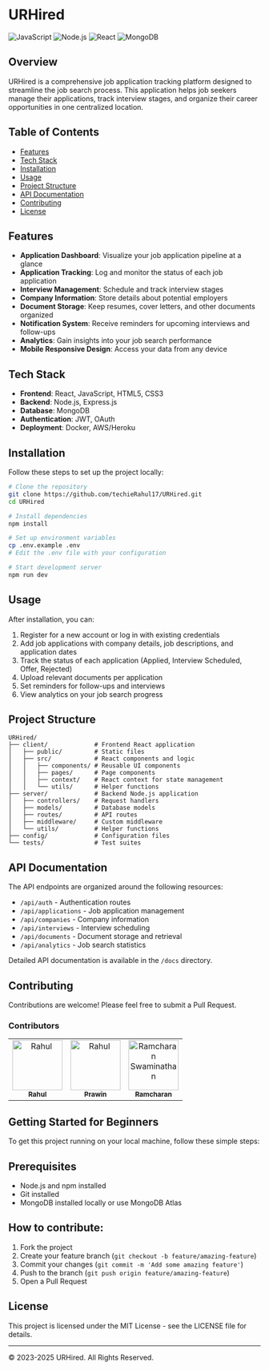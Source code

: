 # URHired

![JavaScript](https://img.shields.io/badge/JavaScript-F7DF1E?style=for-the-badge&logo=javascript&logoColor=black)
![Node.js](https://img.shields.io/badge/Node.js-339933?style=for-the-badge&logo=nodedotjs&logoColor=white)
![React](https://img.shields.io/badge/React-20232A?style=for-the-badge&logo=react&logoColor=61DAFB)
![MongoDB](https://img.shields.io/badge/MongoDB-4EA94B?style=for-the-badge&logo=mongodb&logoColor=white)

## Overview

URHired is a comprehensive job application tracking platform designed to streamline the job search process. This application helps job seekers manage their applications, track interview stages, and organize their career opportunities in one centralized location.

## Table of Contents

- [Features](#features)
- [Tech Stack](#tech-stack)
- [Installation](#installation)
- [Usage](#usage)
- [Project Structure](#project-structure)
- [API Documentation](#api-documentation)
- [Contributing](#contributing)
- [License](#license)

## Features

- **Application Dashboard**: Visualize your job application pipeline at a glance
- **Application Tracking**: Log and monitor the status of each job application
- **Interview Management**: Schedule and track interview stages
- **Company Information**: Store details about potential employers
- **Document Storage**: Keep resumes, cover letters, and other documents organized
- **Notification System**: Receive reminders for upcoming interviews and follow-ups
- **Analytics**: Gain insights into your job search performance
- **Mobile Responsive Design**: Access your data from any device

## Tech Stack

- **Frontend**: React, JavaScript, HTML5, CSS3
- **Backend**: Node.js, Express.js
- **Database**: MongoDB
- **Authentication**: JWT, OAuth
- **Deployment**: Docker, AWS/Heroku

## Installation

Follow these steps to set up the project locally:

```bash
# Clone the repository
git clone https://github.com/techieRahul17/URHired.git
cd URHired

# Install dependencies
npm install

# Set up environment variables
cp .env.example .env
# Edit the .env file with your configuration

# Start development server
npm run dev
```

## Usage

After installation, you can:

1. Register for a new account or log in with existing credentials
2. Add job applications with company details, job descriptions, and application dates
3. Track the status of each application (Applied, Interview Scheduled, Offer, Rejected)
4. Upload relevant documents per application
5. Set reminders for follow-ups and interviews
6. View analytics on your job search progress

## Project Structure

```
URHired/
├── client/             # Frontend React application
│   ├── public/         # Static files
│   ├── src/            # React components and logic
│   │   ├── components/ # Reusable UI components
│   │   ├── pages/      # Page components
│   │   ├── context/    # React context for state management
│   │   └── utils/      # Helper functions
├── server/             # Backend Node.js application
│   ├── controllers/    # Request handlers
│   ├── models/         # Database models
│   ├── routes/         # API routes
│   ├── middleware/     # Custom middleware
│   └── utils/          # Helper functions
├── config/             # Configuration files
└── tests/              # Test suites
```

## API Documentation

The API endpoints are organized around the following resources:

- `/api/auth` - Authentication routes
- `/api/applications` - Job application management
- `/api/companies` - Company information
- `/api/interviews` - Interview scheduling
- `/api/documents` - Document storage and retrieval
- `/api/analytics` - Job search statistics

Detailed API documentation is available in the `/docs` directory.

## Contributing

Contributions are welcome! Please feel free to submit a Pull Request.

### Contributors

<table>
  <tr>
    <td align="center">
      <a href="https://github.com/techieRahul17">
        <img src="https://github.com/techieRahul17.png" width="100px;" alt="Rahul"/>
        <br />
        <sub><b>Rahul</b></sub>
      </a>
    </td>
    <td align="center">
      <a href="https://github.com/prawinkumar1506">
        <img src="https://github.com/prawinkumar1506.png" width="100px;" alt="Rahul"/>
        <br />
        <sub><b>Prawin</b></sub>
      </a>
    </td>
    <td align="center">
      <a href="https://github.com/Ramcharan-Swaminathan">
        <img src="https://github.com/Ramcharan-Swaminathan.png" width="100px;" alt="Ramcharan Swaminathan"/>
        <br />
        <sub><b>Ramcharan</b></sub>
      </a>
    </td>
  </tr>
</table>

 ## Getting Started for Beginners 

To get this project running on your local machine, follow these simple steps:

## Prerequisites
- Node.js and npm installed
- Git installed
- MongoDB installed locally or use MongoDB Atlas


## How to contribute:

1. Fork the project
2. Create your feature branch (`git checkout -b feature/amazing-feature`)
3. Commit your changes (`git commit -m 'Add some amazing feature'`)
4. Push to the branch (`git push origin feature/amazing-feature`)
5. Open a Pull Request

## License

This project is licensed under the MIT License - see the LICENSE file for details.

---

© 2023-2025 URHired. All Rights Reserved.
```
